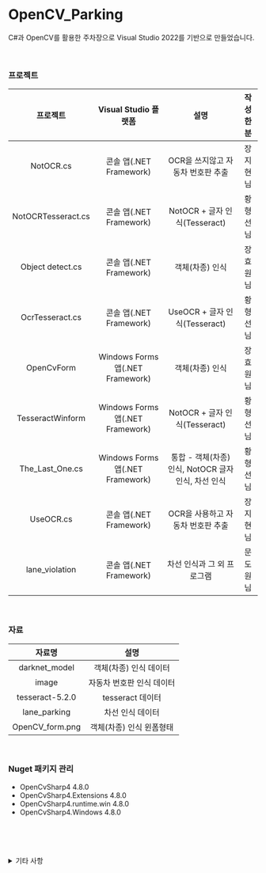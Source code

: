 # OpenCV_Parking
C#과 OpenCV를 활용한 주차장으로 Visual Studio 2022를 기반으로 만들었습니다.   

<br/>

### 프로젝트
|프로젝트|Visual Studio 플랫폼|설명|작성한 분|
|:---:|:---:|:---:|:---:|
|NotOCR.cs|콘솔 앱(.NET Framework)|OCR을 쓰지않고 자동차 번호판 추출|장지현님|
|NotOCRTesseract.cs|콘솔 앱(.NET Framework)|NotOCR + 글자 인식(Tesseract)|황형선님|
|Object detect.cs|콘솔 앱(.NET Framework)|객체(차종) 인식|장효원님|
|OcrTesseract.cs|콘솔 앱(.NET Framework)|UseOCR + 글자 인식(Tesseract)|황형선님|
|OpenCvForm|Windows Forms 앱(.NET Framework)|객체(차종) 인식|장효원님|
|TesseractWinform|Windows Forms 앱(.NET Framework)|NotOCR + 글자 인식(Tesseract)|황형선님|
|The_Last_One.cs|Windows Forms 앱(.NET Framework)|통합 - 객체(차종) 인식, NotOCR 글자 인식, 차선 인식|황형선님|
|UseOCR.cs|콘솔 앱(.NET Framework)|OCR을 사용하고 자동차 번호판 추출|장지현님|
|lane_violation|콘솔 앱(.NET Framework)|차선 인식과 그 외 프로그램|문도원님|

<br/>

### 자료
|자료명|설명|
|:---:|:---:|
|darknet_model|객체(차종) 인식 데이터|
|image|자동차 번호판 인식 데이터|
|tesseract-5.2.0|tesseract 데이터|
|lane_parking|차선 인식 데이터|
|OpenCV_form.png|객체(차종) 인식 윈폼형태|  

<br/>

### Nuget 패키지 관리
* OpenCvSharp4 4.8.0
* OpenCvSharp4.Extensions 4.8.0
* OpenCvSharp4.runtime.win 4.8.0
* OpenCvSharp4.Windows 4.8.0
  
<br/><br/><br/>

<details>
<summary>기타 사항</summary>
<span style="color:gray">존재함 주석이 있는데 이는 NotOCR과 UseOCR 공통점을 찾는다고 개인적으로 표시한 것입니다</span>
</details>

